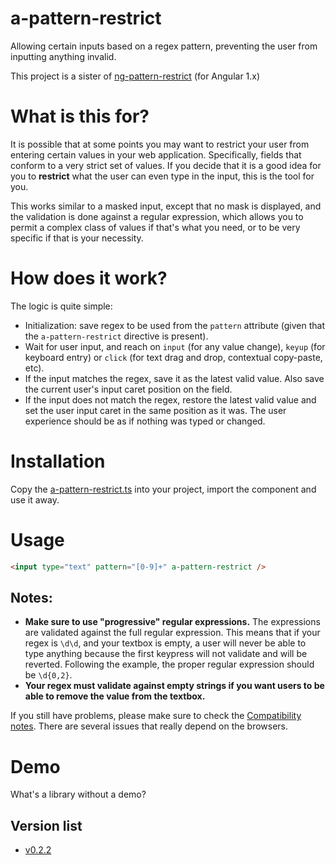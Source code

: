 # a-pattern-restrict

Allowing certain inputs based on a regex pattern, preventing the user from inputting anything invalid.

This project is a sister of [ng-pattern-restrict](https://github.com/AlphaGit/ng-pattern-restrict/) (for Angular 1.x)

# What is this for?

It is possible that at some points you may want to restrict your user from entering certain values in your web application. Specifically, fields that conform to a very strict set of values. If you decide that it is a good idea for you to **restrict** what the user can even type in the input, this is the tool for you.

This works similar to a masked input, except that no mask is displayed, and the validation is done against a regular expression, which allows you to permit a complex class of values if that's what you need, or to be very specific if that is your necessity.

# How does it work?

The logic is quite simple:

- Initialization: save regex to be used from the `pattern` attribute (given that the `a-pattern-restrict` directive is present).
- Wait for user input, and reach on `input` (for any value change), `keyup` (for keyboard entry) or `click` (for text drag and drop, contextual copy-paste, etc).
- If the input matches the regex, save it as the latest valid value. Also save the current user's input caret position on the field.
- If the input does not match the regex, restore the latest valid value and set the user input caret in the same position as it was. The user experience should be as if nothing was typed or changed.

# Installation

Copy the [a-pattern-restrict.ts][srcfile] into your project, import the component and use it away.

# Usage

```html
<input type="text" pattern="[0-9]+" a-pattern-restrict />
```

## Notes:

- **Make sure to use "progressive" regular expressions.** The expressions are validated against the full regular expression. This means that if your regex is `\d\d`, and your textbox is empty, a user will never be able to type anything because the first keypress will not validate and will be reverted. Following the example, the proper regular expression should be `\d{0,2}`.
- **Your regex must validate against empty strings if you want users to be able to remove the value from the textbox.**

If you still have problems, please make sure to check the [Compatibility notes][compatibility]. There are several issues that really depend on the browsers.

# Demo

What's a library without a demo?

## Version list

- [v0.2.2](https://github.com/AlphaGit/a-pattern-restrict/releases/tag/v0.2.2)

[compatibility]: docs/compatibility.md
[srcfile]: src/a-pattern-restrict.ts
